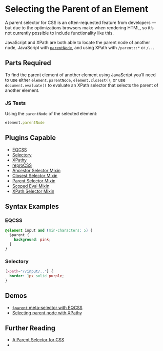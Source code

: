 # Selecting the Parent of an Element

A parent selector for CSS is an often-requested feature from developers — but due to the optimizations browsers make when rendering HTML, so it’s not currently possible to include functionality like this.

JavaScript and XPath are both able to locate the parent node of another node, JavaScript with [`parentNode`](https://developer.mozilla.org/en-US/docs/Web/API/Node/parentNode), and using XPath with `/parent::*` or `/..`.

## Parts Required

To find the parent element of another element using JavaScript you’ll need to use either `element.parentNode`, `element.closest()`, or use `document.evaluate()` to evaluate an XPath selector that selects the parent of another element.

### JS Tests

Using the `parentNode` of the selected element:

```javascript
element.parentNode
```

## Plugins Capable

- [EQCSS](../plugins/eqcss.html)
- [Selectory](../plugins/selectory.html)
- [XPathy](../plugins/xpathy.html)
- [reproCSS](../plugins/reprocss.html)
- [Ancestor Selector Mixin](../plugins/ancestor-selector-mixin.html)
- [Closest Selector Mixin](../plugins/closest-selector-mixin.html)
- [Parent Selector Mixin](../plugins/parent-selector-mixin.html)
- [Scoped Eval Mixin](../plugins/scoped-eval-mixin.html)
- [XPath Selector Mixin](../plugins/xpath-selector-mixin.html)

## Syntax Examples

### EQCSS

```css
@element input and (min-characters: 5) {
  $parent {
    background: pink;
  }
}
```

### Selectory

```css
[xpath="//input/.."] {
  border: 1px solid purple;
}
```

## Demos

- [`$parent` meta-selector with EQCSS](https://codepen.io/tomhodgins/pen/mVVYBg)
- [Selecting parent node with XPathy](https://codepen.io/tomhodgins/pen/WObvRX)

## Further Reading

- [A Parent Selector for CSS](https://codepen.io/tomhodgins/post/a-parent-selector-for-css)
- []()